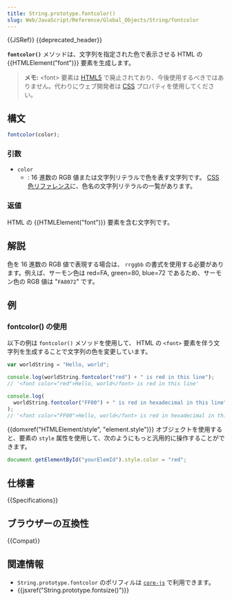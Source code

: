 ```yaml
---
title: String.prototype.fontcolor()
slug: Web/JavaScript/Reference/Global_Objects/String/fontcolor
---
```


{{JSRef}} {{deprecated_header}}

**`fontcolor()`** メソッドは、文字列を指定された色で表示させる HTML の {{HTMLElement("font")}} 要素を生成します。

> **メモ:** \<font> 要素は [HTML5](/ja/docs/Glossary/HTML5) で廃止されており、今後使用するべきではありません。代わりにウェブ開発者は [CSS](/ja/docs/Web/CSS) プロパティを使用してください。

## 構文

```js
fontcolor(color);
```

### 引数

- `color`
  - : 16 進数の RGB 値または文字列リテラルで色を表す文字列です。 [CSS 色リファレンス](/ja/docs/Web/CSS/color_value)に、色名の文字列リテラルの一覧があります。

### 返値

HTML の {{HTMLElement("font")}} 要素を含む文字列です。

## 解説

色を 16 進数の RGB 値で表現する場合は、 `rrggbb` の書式を使用する必要があります。例えば、サーモン色は red=FA, green=80, blue=72 であるため、サーモン色の RGB 値は "`FA8072`" です。

## 例

### fontcolor() の使用

以下の例は `fontcolor()` メソッドを使用して、 HTML の `<font>` 要素を伴う文字列を生成することで文字列の色を変更しています。

```js
var worldString = "Hello, world";

console.log(worldString.fontcolor("red") + " is red in this line");
// '<font color="red">Hello, world</font> is red in this line'

console.log(
  worldString.fontcolor("FF00") + " is red in hexadecimal in this line",
);
// '<font color="FF00">Hello, world</font> is red in hexadecimal in this line'
```

{{domxref("HTMLElement/style", "element.style")}} オブジェクトを使用すると、要素の `style` 属性を使用して、次のようにもっと汎用的に操作することができます。

```js
document.getElementById("yourElemId").style.color = "red";
```

## 仕様書

{{Specifications}}

## ブラウザーの互換性

{{Compat}}

## 関連情報

- `String.prototype.fontcolor` のポリフィルは [`core-js`](https://github.com/zloirock/core-js#ecmascript-string-and-regexp) で利用できます。
- {{jsxref("String.prototype.fontsize()")}}

